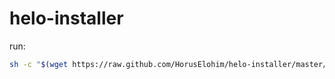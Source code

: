 # helo-installer

run: 
```bash
sh -c "$(wget https://raw.github.com/HorusElohim/helo-installer/master/main.sh -O -)"
```

